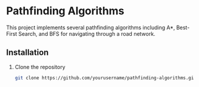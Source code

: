 # Pathfinding Algorithms

This project implements several pathfinding algorithms including A*, Best-First Search, and BFS for navigating through a road network.

## Installation

1. Clone the repository
   ```sh
   git clone https://github.com/yourusername/pathfinding-algorithms.git

